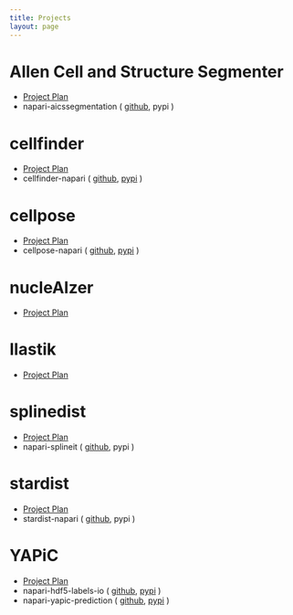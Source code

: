 ```yaml
---
title: Projects
layout: page
---
```


# Allen Cell and Structure Segmenter

- [Project Plan](allen-cell-segmenter)
- napari-aicssegmentation (
  [github](https://github.com/AllenCell/napari-aicssegmentation),
  pypi
  )


# cellfinder

- [Project Plan](cellfinder)
- cellfinder-napari (
  [github](https://github.com/brainglobe/cellfinder-napari),
  [pypi](https://pypi.org/project/cellfinder-napari/)
  )

# cellpose

- [Project Plan](cellpose)
- cellpose-napari (
  [github](https://github.com/mouseland/cellpose-napari),
  [pypi](https://pypi.org/project/cellpose-napari/)
  )

# nucleAIzer

- [Project Plan](nucleaizer)

# Ilastik

- [Project Plan](ilastik)

# splinedist

- [Project Plan](splinedist)
- napari-splineit (
  [github](https://github.com/uhlmanngroup/napari-splineit),
  pypi
  )

# stardist

- [Project Plan](stardist)
- stardist-napari (
  [github](https://github.com/uhlmanngroup/stardist-napari),
  pypi
  )

# YAPiC

- [Project Plan](yapic)
- napari-hdf5-labels-io (
  [github](https://github.com/yapic/napari-hdf5-labels-io),
  [pypi](https://pypi.org/project/napari-hdf5-labels-io/)
  )
- napari-yapic-prediction (
  [github](https://github.com/yapic/napari-yapic-prediction),
  [pypi](https://pypi.org/project/napari-yapic-prediction)
  )

